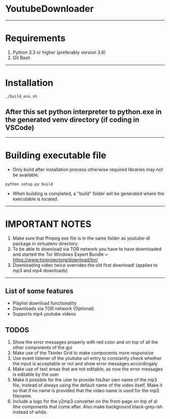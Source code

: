 # YoutubeDownloader

---

# Requirements

1. Python 3.3 or higher (preferably version 3.8)
2. Git Bash

---

# Installation

```
./build_env.sh
```

## After this set python interpreter to python.exe in the generated venv directory (if coding in VSCode)

---

# Building executable file

- Only build after installation process otherwise required libraries may not be available.

```
python setup.py build
```

- When building is completed, a "build" folder will be generated where the executable is located.

---

# IMPORTANT NOTES

1. Make sure that ffmpeg exe file is in the same folder as youtube-dl package in virtualenv directory.
2. To be able to download via TOR network you have to have downloaded and started the Tor Windows Expert Bundle = https://www.torprojectorg/download/tor/
3. Downloading video twice overrides the old first download! (applies to mp3 and mp4 downloads)

---

## List of some features

- Playlist download functionality
- Downloads via TOR network (Optional)
- Supports mp4 youtube videos

## TODOS

1. Show the error messages properly with red color and on top of all the other components of the gui
2. Make use of the Tkinter Grid to make components more responsive
3. Use event listener of the youtube url entry to constantly check whether the input is acceptable or not and show error messages accordingaly
4. Make use of text areas that are not editable, as now the error messages is editable by the user
5. Make it possible for the user to provide his/her own name of the mp3 file, instead of always using the default name of the video itself. Make it so that if no name is provided that the video name is used for the mp3 filename.
6. Include a logo for the y2mp3 converter on the front-page on top of al lthe components that come after. Also make background black-grey-ish instead of white.
